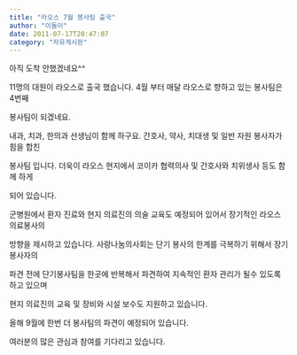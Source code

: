 ```yaml
---
title: "라오스 7월 봉사팀 출국"
author: "이돌이"
date: 2011-07-17T20:47:07
category: "자유게시판"
---
```


아직 도착 안했겠네요^^

11명의 대원이 라오스로 출국 했습니다. 4월 부터 매달 라오스로 향하고 있는 봉사팀은 4번째

봉사팀이 되겠네요.

내과, 치과, 한의과 선생님이 함께 하구요. 간호사, 약사, 치대생 및 일반 자원 봉사자가 힘을 합친

봉사팀 입니다. 더욱이 라오스 현지에서 코이카 협력의사 및 간호사와 치위생사 등도 함께 하게

되어 있습니다.

군병원에서 환자 진료와 현지 의료진의 의술 교육도 예정되어 있어서 장기적인 라오스 의료봉사의

방향을 제시하고 있습니다. 사랑나눔의사회는 단기 봉사의 한계를 극복하기 위해서 장기 봉사자의

파견 전에 단기봉사팀을 한곳에 반복해서 파견하여 지속적인 환자 관리가 될수 있도록 하고 있으며

현지 의료진의 교육 및 장비와 시설 보수도 지원하고 있습니다.

올해 9월에 한번 더 봉사팀의 파견이 예정되어 있습니다.

여러분의 많은 관심과 참여를 기다리고 있습니다.
